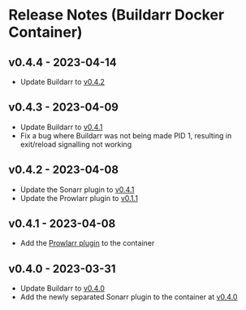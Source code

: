 # Release Notes (Buildarr Docker Container)

## v0.4.4 - 2023-04-14

* Update Buildarr to [v0.4.2](buildarr.md#v042-2023-04-14)

## v0.4.3 - 2023-04-09

* Update Buildarr to [v0.4.1](buildarr.md#v041-2023-04-09)
* Fix a bug where Buildarr was not being made PID 1, resulting in exit/reload signalling not working

## v0.4.2 - 2023-04-08

* Update the Sonarr plugin to [v0.4.1](buildarr-sonarr.md#v041-2023-04-08)
* Update the Prowlarr plugin to [v0.1.1](buildarr-prowlarr.md#v011-2023-04-08)

## v0.4.1 - 2023-04-08

* Add the [Prowlarr plugin](../plugins/prowlarr/index.md) to the container

## v0.4.0 - 2023-03-31

* Update Buildarr to [v0.4.0](buildarr.md#v040-2023-03-31)
* Add the newly separated Sonarr plugin to the container at [v0.4.0](buildarr-sonarr.md#v040-2023-03-31)
